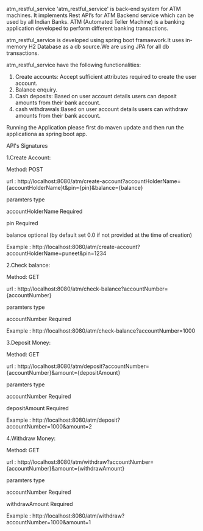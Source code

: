 
atm_restful_service
'atm_restful_service' is back-end system for ATM machines. It implements Rest API’s for ATM Backend service which can be used by all Indian Banks. ATM (Automated  Teller Machine) is a banking application developed to perform different banking transactions.

atm_restful_service is developed using spring boot framaework.It uses in-memory H2 Database as a db source.We are using JPA for all db transactions.

atm_restful_service have the following functionalities:

1. Create accounts: Accept sufficient attributes required to create the user account.
2. Balance enquiry.
3. Cash deposits: Based on user account details users can deposit amounts from their bank account.
4. cash withdrawals:Based on user account details users can withdraw amounts from their bank account.

Running the Application
please first do maven update and then run the applicationa as spring boot app.

API's Signatures

1.Create Account: 

Method: POST

url   : http://localhost:8080/atm/create-account?accountHolderName={accountHolderName}t&pin={pin}&balance={balance}


paramters               type  

  accountHolderName       Required
  
  pin                     Required
  
  balance                 optional (by default set 0.0 if not provided at the time of creation)
  

Example  :   http://localhost:8080/atm/create-account?accountHolderName=puneet&pin=1234

2.Check balance: 
 
 Method: GET
 
 url   : http://localhost:8080/atm/check-balance?accountNumber={accountNumber}

 
 paramters               type  
 
 accountNumber           Required
  
 
 Example  :   http://localhost:8080/atm/check-balance?accountNumber=1000

3.Deposit Money:
 
 Method: GET
 
 url   : http://localhost:8080/atm/deposit?accountNumber={accountNumber}&amount={depositAmount}

 
 paramters               type  
 
 accountNumber           Required
 
 depositAmount           Required
  
  
  Example  :   http://localhost:8080/atm/deposit?accountNumber=1000&amount=2
  
 4.Withdraw Money:
  
  Method: GET
  
  url   : http://localhost:8080/atm/withdraw?accountNumber={accountNumber}&amount={withdrawAmount}

  
  paramters               type  
  
  accountNumber           Required
  
  withdrawAmount           Required 

  
  Example  :   http://localhost:8080/atm/withdraw?accountNumber=1000&amount=1

